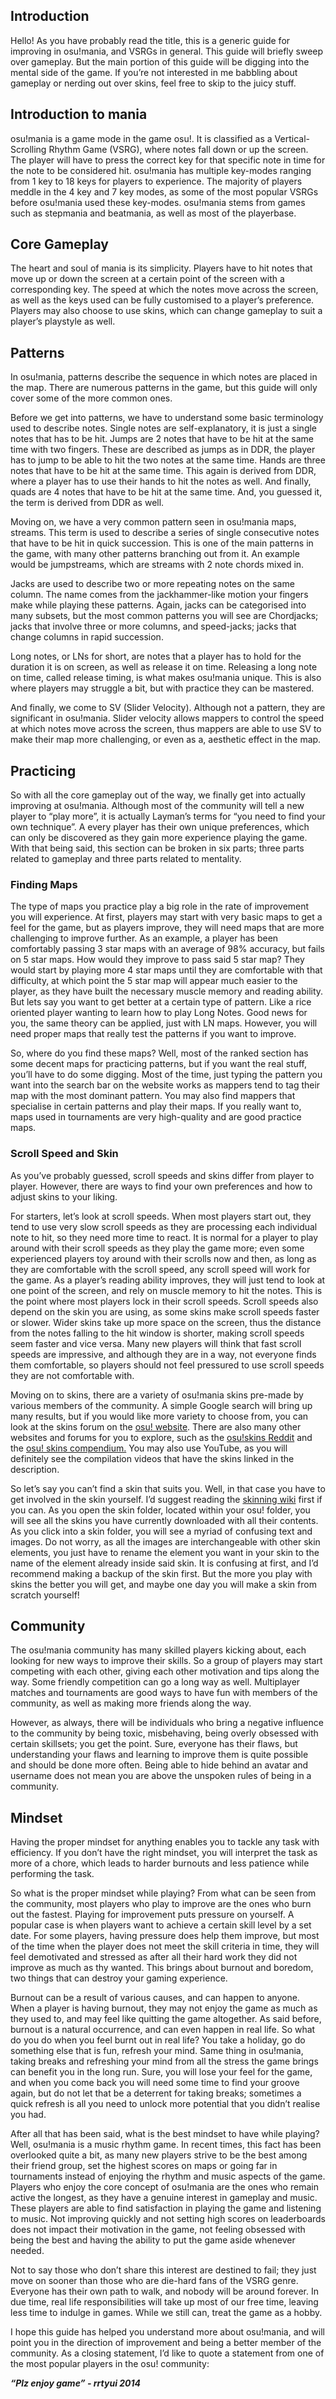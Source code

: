 ## Introduction

Hello! As you have probably read the title, this is a generic guide for improving in osu!mania, and VSRGs in general. This guide will briefly sweep over gameplay. But the main portion of this guide will be digging into the mental side of the game. If you’re not interested in me babbling about gameplay or nerding out over skins, feel free to skip to the juicy stuff.

## Introduction to mania

osu!mania is a game mode in the game osu!. It is classified as a Vertical-Scrolling Rhythm Game (VSRG), where notes fall down or up the screen. The player will have to press the correct key for that specific note in time for the note to be considered hit. osu!mania has multiple key-modes ranging from 1 key to 18 keys for players to experience. The majority of players meddle in the 4 key and 7 key modes, as some of the most popular VSRGs before osu!mania used these key-modes. osu!mania stems from games such as stepmania and beatmania, as well as most of the playerbase. 

## Core Gameplay

The heart and soul of mania is its simplicity. Players have to hit notes that move up or down the screen at a certain point of the screen with a corresponding key. The speed at which the notes move across the screen, as well as the keys used can be fully customised to a player’s preference. Players may also choose to use skins, which can change gameplay to suit a player’s playstyle as well. 

## Patterns

In osu!mania, patterns describe the sequence in which notes are placed in the map. There are numerous patterns in the game, but this guide will only cover some of the more common ones.

Before we get into patterns, we have to understand some basic terminology used to describe notes. Single notes are self-explanatory, it is just a single notes that has to be hit. Jumps are 2 notes that have to be hit at the same time with two fingers. These are described as jumps as in DDR, the player has to jump to be able to hit the two notes at the same time. Hands are three notes that have to be hit at the same time. This again is derived from DDR, where a player has to use their hands to hit the notes as well. And finally, quads are 4 notes that have to be hit at the same time. And, you guessed it, the term is derived from DDR as well. 

Moving on, we have a very common pattern seen in osu!mania maps, streams. This term is used to describe a series of single consecutive notes that have to be hit in quick succession. This is one of the main patterns in the game, with many other patterns branching out from it. An example would be jumpstreams, which are streams with 2 note chords mixed in. 

Jacks are used to describe two or more repeating notes on the same column. The name comes from the jackhammer-like motion your fingers make while playing these patterns. Again, jacks can be categorised into many subsets, but the most common patterns you will see are Chordjacks; jacks that involve three or more columns, and speed-jacks; jacks that change columns in rapid succession.

Long notes, or LNs for short, are notes that a player has to hold for the duration it is on screen, as well as release it on time. Releasing a long note on time, called release timing, is what makes osu!mania unique. This is also where players may struggle a bit, but with practice they can be mastered.

And finally, we come to SV (Slider Velocity). Although not a pattern, they are significant in osu!mania. Slider velocity allows mappers to control the speed at which notes move across the screen, thus mappers are able to use SV to make their map more challenging, or even as a, aesthetic effect in the map. 

## Practicing

So with all the core gameplay out of the way, we finally get into actually improving at osu!mania. Although most of the community will tell a new player to “play more”, it is actually Layman’s terms for “you need to find your own technique”. A every player has their own unique preferences, which can only be discovered as they gain more experience playing the game. With that being said, this section can be broken in six parts; three parts related to gameplay and three parts related to mentality.

### Finding Maps

The type of maps you practice play a big role in the rate of improvement you will experience. At first, players may start with very basic maps to get a feel for the game, but as players improve, they will need maps that are more challenging to improve further. As an example, a player has been comfortably passing 3 star maps with an average of 98% accuracy, but fails on 5 star maps. How would they improve to pass said 5 star map? They would start by playing more 4 star maps until they are comfortable with that difficulty, at which point the 5 star map will appear much easier to the player, as they have built the necessary muscle memory and reading ability. But lets say you want to get better at a certain type of pattern. Like a rice oriented player wanting to learn how to play Long Notes. Good news for you, the same theory can be applied, just with LN maps. However, you will need proper maps that really test the patterns if you want to improve.

So, where do you find these maps? Well, most of the ranked section has some decent maps for practicing patterns, but if you want the real stuff, you’ll have to do some digging. Most of the time, just typing the pattern you want into the search bar on the website works as mappers tend to tag their map with the most dominant pattern. You may also find mappers that specialise in certain patterns and play their maps. If you really want to, maps used in tournaments are very high-quality and are good practice maps.

### Scroll Speed and Skin

As you’ve probably guessed, scroll speeds and skins differ from player to player. However, there are ways to find your own preferences and how to adjust skins to your liking. 

For starters, let’s look at scroll speeds. When most players start out, they tend to use very slow scroll speeds as they are processing each individual note to hit, so they need more time to react. It is normal for a player to play around with their scroll speeds as they play the game more; even some experienced players toy around with their scrolls now and then, as long as they are comfortable with the scroll speed, any scroll speed will work for the game. As a player’s reading ability improves, they will just tend to look at one point of the screen, and rely on muscle memory to hit the notes. This is the point where most players lock in their scroll speeds. Scroll speeds also depend on the skin you are using, as some skins make scroll speeds faster or slower. Wider skins take up more space on the screen, thus the distance from the notes falling to the hit window is shorter, making scroll speeds seem faster and vice versa. Many new players will think that fast scroll speeds are impressive, and although they are in a way, not everyone finds them comfortable, so players should not feel pressured to use scroll speeds they are not comfortable with.

Moving on to skins, there are a variety of osu!mania skins pre-made by various members of the community. A simple Google search will bring up many results, but if you would like more variety to choose from, you can look at the skins forum on the [osu! website](https://osu.ppy.sh/community/forums/15). There are also many other websites and forums for you to explore, such as the [osu!skins Reddit](https://www.reddit.com/r/OsuSkins/) and the [osu! skins compendium.](https://compendium.skinship.xyz/) You may also use YouTube, as you will definitely see the compilation videos that have the skins linked in the description. 

So let’s say you can’t find a skin that suits you. Well, in that case you have to get involved in the skin yourself. I’d suggest reading the [skinning wiki](https://osu.ppy.sh/wiki/en/Skinning/osu%21mania) first if you can. As you open the skin folder, located within your osu! folder, you will see all the skins you have currently downloaded with all their contents. As you click into a skin folder, you will see a myriad of confusing text and images. Do not worry, as all the images are interchangeable with other skin elements, you just have to rename the element you want in your skin to the name of the element already inside said skin. It is confusing at first, and I’d recommend making a backup of the skin first. But the more you play with skins the better you will get, and maybe one day you will make a skin from scratch yourself!

## Community

The osu!mania community has many skilled players kicking about, each looking for new ways to improve their skills. So a group of players may start competing with each other, giving each other motivation and tips along the way. Some friendly competition can go a long way as well. Multiplayer matches and tournaments are good ways to have fun with members of the community, as well as making more friends along the way.

However, as always, there will be individuals who bring a negative influence to the community by being toxic, misbehaving, being overly obsessed with certain skillsets; you get the point. Sure, everyone has their flaws, but understanding your flaws and learning to improve them is quite possible and should be done more often. Being able to hide behind an avatar and username does not mean you are above the unspoken rules of being in a community.

## Mindset

Having the proper mindset for anything enables you to tackle any task with efficiency. If you don’t have the right mindset, you will interpret the task as more of a chore, which leads to harder burnouts and less patience while performing the task. 

So what is the proper mindset while playing? From what can be seen from the community, most players who play to improve are the ones who burn out the fastest. Playing for improvement puts pressure on yourself. A popular case is when players want to achieve a certain skill level by a set date. For some players, having pressure does help them improve, but most of the time when the player does not meet the skill criteria in time, they will feel demotivated and stressed as after all their hard work they did not improve as much as thy wanted. This brings about burnout and boredom, two things that can destroy your gaming experience.

Burnout can be a result of various causes, and can happen to anyone. When a player is having burnout, they may not enjoy the game as much as they used to, and may feel like quitting the game altogether. As said before, burnout is a natural occurrence, and can even happen in real life. So what do you do when you feel burnt out in real life? You take a holiday, go do something else that is fun, refresh your mind. Same thing in osu!mania, taking breaks and refreshing your mind from all the stress the game brings can benefit you in the long run. Sure, you will lose your feel for the game, and when you come back you will need some time to find your groove again, but do not let that be a deterrent for taking breaks; sometimes a quick refresh is all you need to unlock more potential that you didn’t realise you had.

After all that has been said, what is the best mindset to have while playing? Well, osu!mania is a music rhythm game. In recent times, this fact has been overlooked quite a bit, as many new players strive to be the best among their friend group, set the highest scores on maps or going far in tournaments instead of enjoying the rhythm and music aspects of the game. Players who enjoy the core concept of osu!mania are the ones who remain active the longest, as they have a genuine interest in gameplay and music. These players are able to find satisfaction in playing the game and listening to music. Not improving quickly and not setting high scores on leaderboards does not impact their motivation in the game, not feeling obsessed with being the best and having the ability to put the game aside whenever needed. 

Not to say those who don’t share this interest are destined to fail; they just move on sooner than those who are die-hard fans of the VSRG genre. Everyone has their own path to walk, and nobody will be around forever. In due time, real life responsibilities will take up most of our free time, leaving less time to indulge in games. While we still can, treat the game as a hobby. 

I hope this guide has helped you understand more about osu!mania, and will point you in the direction of improvement and being a better member of the community. As a closing statement, I’d like to quote a statement from one of the most popular players in the osu! community:

***“Plz enjoy game” - rrtyui 2014***
